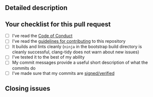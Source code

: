 <!-- Filling this template is mandatory -->

## Detailed description

<!--
Explain the **details** for making this change.
* Is a new feature implemented?
* What existing problem(s) does the pull request solve?
* How does the pull request solve these problems?
Please provide enough information so that others can review your pull request.
Information embedded in the description part of the commits doesn't count.
-->

## Your checklist for this pull request

* [ ] I've read the [Code of Conduct](https://github.com/mangrove-lang/mangrove/blob/main/CODE_OF_CONDUCT.md)
* [ ] I've read the [guidelines for contributing](https://github.com/mangrove-lang/mangrove/blob/main/CONTRIBUTING.md) to this repository
* [ ] It builds and lints cleanly (`ninja` in the bootstrap build directory is cleanly successful, clang-tidy does not warn about new issues)
* [ ] I've tested it to the best of my ability
* [ ] My commit messages provide a useful short description of what the commits do
* [ ] I've made sure that my commits are [signed/verified](https://docs.github.com/en/authentication/managing-commit-signature-verification/about-commit-signature-verification)

## Closing issues

<!-- put "fixes #XXXX" here to auto-close the issue(s) that your PR fixes (if any). -->
